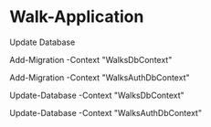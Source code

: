 # Walk-Application


Update Database

Add-Migration -Context "WalksDbContext"

Add-Migration -Context "WalksAuthDbContext"

Update-Database -Context "WalksDbContext"

Update-Database -Context "WalksAuthDbContext"